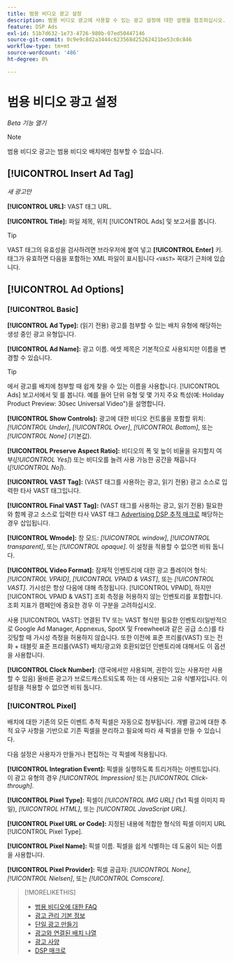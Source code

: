 ```yaml
---
title: 범용 비디오 광고 설정
description: 범용 비디오 광고에 사용할 수 있는 광고 설정에 대한 설명을 참조하십시오.
feature: DSP Ads
exl-id: 51b7d632-1e73-4726-980b-07ed50447146
source-git-commit: 0c9e9c8d2a3444c623568d25262421be53c0c846
workflow-type: tm+mt
source-wordcount: '486'
ht-degree: 0%

---
```


# 범용 비디오 광고 설정

*Beta 기능 열기*

>[!NOTE]
>
>범용 비디오 광고는 범용 비디오 배치에만 첨부할 수 있습니다.

## [!UICONTROL Insert Ad Tag]

*새 광고만*

**[!UICONTROL URL]:** VAST 태그 URL.

**[!UICONTROL Title]:** 파일 제목, 위치 [!UICONTROL Ads] 및 보고서를 봅니다.

>[!TIP]
>
> VAST 태그의 유효성을 검사하려면 브라우저에 붙여 넣고 **[!UICONTROL Enter]** 키. 태그가 유효하면 다음을 포함하는 XML 파일이 표시됩니다 `<VAST>` 꼭대기 근처에 있습니다.

## [!UICONTROL Ad Options]

### [!UICONTROL Basic]

**[!UICONTROL Ad Type]:** (읽기 전용) 광고를 첨부할 수 있는 배치 유형에 해당하는 생성 중인 광고 유형입니다.

**[!UICONTROL Ad Name]:** 광고 이름. 에셋 제목은 기본적으로 사용되지만 이름을 변경할 수 있습니다.

>[!TIP]
>
> 에서 광고를 배치에 첨부할 때 쉽게 찾을 수 있는 이름을 사용합니다. [!UICONTROL Ads] 보고서에서 및 를 봅니다. 예를 들어 단위 유형 및 몇 가지 주요 특성(예: Holiday Product Preview: 30sec Universal Video&quot;)을 설명합니다.

**[!UICONTROL Show Controls]:** 광고에 대한 비디오 컨트롤을 포함할 위치: *[!UICONTROL Under]*, *[!UICONTROL Over]*, *[!UICONTROL Bottom]*, 또는 *[!UICONTROL None]* (기본값).

**[!UICONTROL Preserve Aspect Ratio]:** 비디오의 폭 및 높이 비율을 유지할지 여부(*[!UICONTROL Yes]*) 또는 비디오를 늘려 사용 가능한 공간을 채웁니다(*[!UICONTROL No]*).

**[!UICONTROL VAST Tag]:** (VAST 태그를 사용하는 광고, 읽기 전용) 광고 소스로 입력한 타사 VAST 태그입니다.

**[!UICONTROL Final VAST Tag]:** (VAST 태그를 사용하는 광고, 읽기 전용) 필요한 와 함께 광고 소스로 입력한 타사 VAST 태그 [Advertising DSP 추적 매크로](/help/dsp/campaign-management/macros.md) 해당하는 경우 삽입됩니다.

**[!UICONTROL Wmode]:** 창 모드: *[!UICONTROL window]*, *[!UICONTROL transparent]*, 또는 *[!UICONTROL opaque]*. 이 설정을 적용할 수 없으면 비워 둡니다.

**[!UICONTROL Video Format]:** 잠재적 인벤토리에 대한 광고 플레이어 형식: *[!UICONTROL VPAID]*, *[!UICONTROL VPAID & VAST]*, 또는 *[!UICONTROL VAST]*. 가시성은 항상 다음에 대해 측정됩니다. [!UICONTROL VPAID], 하지만 [!UICONTROL VPAID & VAST] 조회 측정을 허용하지 않는 인벤토리를 포함합니다. 조회 지표가 캠페인에 중요한 경우 이 구분을 고려하십시오.

사용 [!UICONTROL VAST]: 연결된 TV 또는 VAST 형식만 필요한 인벤토리(일반적으로 Google Ad Manager, Appnexus, SpotX 및 Freewheel과 같은 공급 소스)를 타깃팅할 때 가시성 측정을 허용하지 않습니다. 또한 이전에 표준 프리롤(VAST) 또는 전화 + 태블릿 표준 프리롤(VAST) 배치/광고와 호환되었던 인벤토리에 대해서도 이 옵션을 사용합니다.

**[!UICONTROL Clock Number]**: (영국에서만 사용되며, 권한이 있는 사용자만 사용할 수 있음) 올바른 광고가 브로드캐스트되도록 하는 데 사용되는 고유 식별자입니다. 이 설정을 적용할 수 없으면 비워 둡니다.

### [!UICONTROL Pixel]

배치에 대한 기존의 모든 이벤트 추적 픽셀은 자동으로 첨부됩니다. 개별 광고에 대한 추적 요구 사항을 기반으로 기존 픽셀을 분리하고 필요에 따라 새 픽셀을 만들 수 있습니다.

다음 설정은 사용자가 만들거나 편집하는 각 픽셀에 적용됩니다.

**[!UICONTROL Integration Event]:** 픽셀을 실행하도록 트리거하는 이벤트입니다. 이 광고 유형의 경우 *[!UICONTROL Impression]* 또는 *[!UICONTROL Click-through]*.

**[!UICONTROL Pixel Type]:** 픽셀이 *[!UICONTROL IMG URL]* (1x1 픽셀 이미지 파일), *[!UICONTROL HTML]*, 또는 *[!UICONTROL JavaScript URL]*.

**[!UICONTROL Pixel URL or Code]:** 지정된 내용에 적합한 형식의 픽셀 이미지 URL [!UICONTROL Pixel Type].

**[!UICONTROL Pixel Name]:** 픽셀 이름. 픽셀을 쉽게 식별하는 데 도움이 되는 이름을 사용합니다.

**[!UICONTROL Pixel Provider]:** 픽셀 공급자: *[!UICONTROL None]*, *[!UICONTROL Nielsen]*, 또는 *[!UICONTROL Comscore]*.

>[!MORELIKETHIS]
>
>* [범용 비디오에 대한 FAQ](/help/dsp/campaign-management/faq-universal-video.md)
>* [광고 관리 기본 정보](ad-about.md)
>* [단일 광고 만들기](ad-create.md)
>* [광고와 연결된 배치 나열](/help/dsp/campaign-management/ads/ad-list-placements.md)
>* [광고 사양](ad-specs.md)
>* [DSP 매크로](/help/dsp/campaign-management/macros.md)


